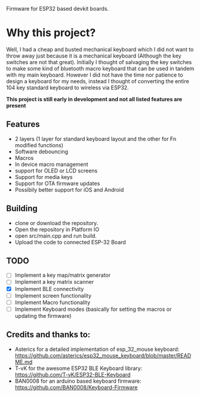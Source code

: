 Firmware for ESP32 based devkit boards.

# Why this project?
Well, I had a cheap and busted mechanical keyboard which I did not want to throw away just because it is a mechanical keyboard (Although the key switches are not that great). Initially I thought of salvaging the key switches to make some kind of bluetooth macro keyboard that can be used in tandem with my main keyboard. However I did not have the time nor patience to design a keyboard for my needs, instead I thought of converting the entire 104 key standard keyboard to wireless via ESP32.

**This project is still early in development and not all listed features are present**

## Features
- 2 layers (1 layer for standard keyboard layout and the other for Fn modified functions)
- Software debouncing
- Macros
- In device macro management
- support for OLED or LCD screens
- Support for media keys
- Support for OTA firmware updates
- Possibily better support for iOS and Android

## Building
- clone or download the repository.
- Open the repository in Platform IO
- open src/main.cpp and run build.
- Upload the code to connected ESP-32 Board

## TODO
- [ ] Implement a key map/matrix generator
- [ ] Implement a key matrix scanner
- [x] Implement BLE connectivity
- [ ] Implement screen functionality
- [ ] Implement Macro functionality
- [ ] Implement Keyboard modes (basically for setting the macros or updating the firmware)

## Credits and thanks to:
- Asterics for a detailed implementation of esp_32_mouse keyboard: https://github.com/asterics/esp32_mouse_keyboard/blob/master/README.md
- T-vK for the awesome ESP32 BLE Keyboard library: https://github.com/T-vK/ESP32-BLE-Keyboard
- BAN0008 for an arduino based keyboard firmware: https://github.com/BAN0008/Keyboard-Firmware
